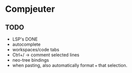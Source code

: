 # Compjeuter
## TODO
- LSP's DONE
- autocomplete
- workspaces/code tabs
- Ctrl+/ -> comment selected lines
- neo-tree bindings
- when pasting, also automatically format `=` that selection.
